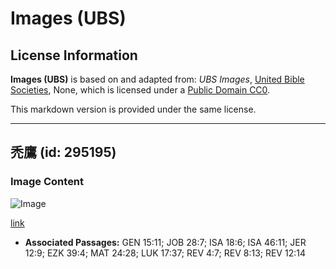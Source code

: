 # Images (UBS)

## License Information

**Images (UBS)** is based on and adapted from: _UBS Images_, [United Bible Societies](https://unitedbiblesocieties.org/), None, which is licensed under a [Public Domain CC0](https://creativecommons.org/public-domain/cc0/).

This markdown version is provided under the same license.



--------------------------------

## 禿鷹 (id: 295195)

### Image Content

![Image](https://cdn.aquifer.bible/aquifer-content/resources/Media/WEB-0096_buzzard.jpg)

[link](https://cdn.aquifer.bible/aquifer-content/resources/Media/WEB-0096_buzzard.jpg)

* **Associated Passages:** GEN 15:11; JOB 28:7; ISA 18:6; ISA 46:11; JER 12:9; EZK 39:4; MAT 24:28; LUK 17:37; REV 4:7; REV 8:13; REV 12:14

